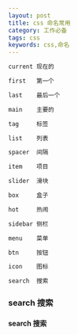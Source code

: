 ```yaml
---
layout: post
title: css 命名常用
category: 工作必备
tags: css
keywords: css,命名
---
```


```c++
current	现在的

first	第一个

last 	最后一个

main	主要的

tag		标签

list	列表

spacer	间隔

item	项目

slider	滑块

box		盒子

hot		热闹

sidebar	侧栏

menu 	菜单

btn 	按钮

icon	图标

search 	搜索
```

### search 	搜索

#### search 	搜索



